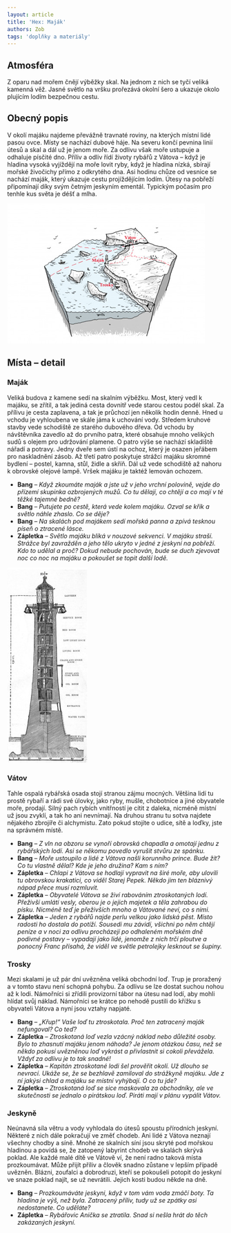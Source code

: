 ```yaml
---
layout: article
title: 'Hex: Maják'
authors: Zob
tags: 'doplňky a materiály'
---
```


## Atmosféra

Z oparu nad mořem čnějí výběžky skal. Na jednom z nich se tyčí veliká kamenná věž. Jasné světlo na vršku prořezává okolní šero a ukazuje okolo plujícím lodím bezpečnou cestu.

## Obecný popis

V okolí majáku najdeme převážně travnaté roviny, na kterých místní lidé pasou ovce. Místy se nachází dubové háje. Na severu končí pevnina linií útesů a skal a dál už je jenom moře. Za odlivu však moře ustupuje a odhaluje písčité dno. Příliv a odliv řídí životy rybářů z Vátova – když je hladina vysoká vyjíždějí na moře lovit ryby, když je hladina nízká, sbírají mořské živočichy přímo z odkrytého dna. Asi hodinu chůze od vesnice se nachází maják, který ukazuje cestu projíždějícím lodím. Útesy na pobřeží připomínají díky svým četným jeskyním ementál. Typickým počasím pro tenhle kus světa je déšť a mlha.

![](hex-zob-opt.jpg)

## Místa – detail

### Maják

Veliká budova z kamene sedí na skalním výběžku. Most, který vedl k majáku, se zřítil, a tak jediná cesta dovnitř vede starou cestou podél skal. Za přílivu je cesta zaplavena, a tak je průchozí jen několik hodin denně. Hned u vchodu je vyhloubena ve skále jáma k uchování vody. Středem kruhové stavby vede schodiště ze starého dubového dřeva. Od vchodu by návštěvníka zavedlo až do prvního patra, které obsahuje mnoho velikých sudů s olejem pro udržování plamene. O patro výše se nachází skladiště nářadí a potravy. Jedny dveře sem ústí na ochoz, který je osazen jeřábem pro naskladnění zásob. Až třetí patro poskytuje strážci majáku skromné bydlení – postel, kamna, stůl, židle a skříň. Dál už vede schodiště až nahoru k obrovské olejové lampě. Vršek majáku je taktéž lemován ochozem.

- __Bang__ _– Když zkoumáte maják a jste už v jeho vrchní polovině, vejde do přízemí skupinka ozbrojených mužů. Co tu dělají, co chtějí a co mají v té těžké tajemné bedně?_
- __Bang__ _– Putujete po cestě, která vede kolem majáku. Ozval se křik a světlo náhle zhaslo. Co se děje?_
- __Bang__ _– Na skalách pod majákem sedí mořská panna a zpívá tesknou píseň o ztracené lásce._
- __Zápletka__ _– Světlo majáku bliká v nouzové sekvenci. V majáku straší. Strážce byl zavražděn a jeho tělo ukryto v jedné z jeskyní na pobřeží. Kdo to udělal a proč? Dokud nebude pochován, bude se duch zjevovat noc co noc na majáku a pokoušet se topit další lodě._

![](cross-section-of-the-ed-fmt.jpg)

### Vátov

Tahle ospalá rybářská osada stojí stranou zájmu mocných. Většina lidí tu prostě rybaří a rádi své úlovky, jako ryby, mušle, chobotnice a jiné obyvatele moře, prodají. Silný pach rybích vnitřností je cítit z daleka, nicméně místní už jsou zvyklí, a tak ho ani nevnímají. Na druhou stranu tu sotva najdete nějakého zbrojíře či alchymistu. Zato pokud stojíte o udice, sítě a loďky, jste na správném místě.

- __Bang__ _– Z vln na obzoru se vynoří obrovská chapadla a omotají jednu z rybářských lodí. Asi se někomu povedlo vyrušit stvůru ze spánku._
- __Bang__ _– Moře ustoupilo a lidé z Vátova našli korunního prince. Bude žít? Co tu vlastně dělal? Kde je jeho družina? Kam s ním?_
- __Zápletka__ _– Chlapi z Vátova se hodlají vypravit na širé moře, aby ulovili tu obrovskou krakatici, co viděl Starej Pepek. Někdo jim ten bláznivý nápad přece musí rozmluvit._
- __Zápletka__ _– Obyvatelé Vátova se živí rabováním ztroskotaných lodí. Přeživší umlátí vesly, oberou je o jejich majetek a těla zahrabou do písku. Nicméně teď je přeživších mnoho a Vátované neví, co s nimi._
- __Zápletka__ _– Jeden z rybářů najde perlu velkou jako lidská pěst. Místo radosti ho dostala do potíží. Sousedi mu závidí, všichni po něm chtějí peníze a v noci za odlivu procházejí po odhaleném mořském dně podivné postavy – vypadají jako lidé, jenomže z nich trčí ploutve a ponocný Franc přísahá, že viděl ve světle petrolejky lesknout se šupiny._

### Trosky

Mezi skalami je už pár dní uvězněna veliká obchodní loď. Trup je proražený a v tomto stavu není schopná pohybu. Za odlivu se lze dostat suchou nohou až k lodi. Námořníci si zřídili provizorní tábor na útesu nad lodí, aby mohli hlídat svůj náklad. Námořníci se krátce po nehodě pustili do křížku s obyvateli Vátova a nyní jsou vztahy napjaté.

- __Bang__ _– „Křup!“ Vaše loď tu ztroskotala. Proč ten zatracený maják nefungoval? Co teď?_
- __Zápletka__ _– Ztroskotaná loď vezla vzácný náklad nebo důležité osoby. Bylo to zhasnutí majáku jenom náhoda? Je jenom otázkou času, než se někdo pokusí uvězněnou loď vykrást a přivlastnit si cokoli převážela. Vždyť za odlivu je to tak snadné!_
- __Zápletka__ _– Kapitán ztroskotané lodi šel prověřit okolí. Už dlouho se nevrací. Ukáže se, že se bezhlavě zamiloval do strážkyně majáku. Jde z ní jakýsi chlad a majáku se místní vyhýbají. O co tu jde?_
- __Zápletka__ _– Ztroskotaná loď se sice maskovala za obchodníky, ale ve skutečnosti se jednalo o pirátskou loď. Piráti mají v plánu vypálit Vátov._

### Jeskyně

Neúnavná síla větru a vody vyhlodala do útesů spoustu přírodních jeskyní. Některé z nich dále pokračují ve změť chodeb. Ani lidé z Vátova neznají všechny chodby a síně. Mnohé ze skalních síní jsou skryté pod mořskou hladinou a povídá se, že zatopený labyrint chodeb ve skalách skrývá poklad. Ale každé malé dítě ve Vátově ví, že není radno taková místa prozkoumávat. Může přijít příliv a člověk snadno zůstane v lepším případě uvězněn. Blázni, zoufalci a dobrodruzi, kteří se pokoušeli potopit do jeskyní ve snaze poklad najít, se už nevrátili. Jejich kosti budou někde na dně.

- __Bang__ _– Prozkoumáváte jeskyni, když v tom vám voda zmáčí boty. Ta hladina je výš, než byla. Zatracený příliv, tudy už se zpátky asi nedostanete. Co uděláte?_
- __Zápletka__ _– Rybářovic Anička se ztratila. Snad si nešla hrát do těch zakázaných jeskyní._
